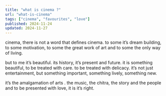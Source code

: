 ```yaml
---
title: "what is cinema ?"
url: "what-is-cinema"
tags: ["cinema", "favourites", "love"]
published: 2024-11-24
updated: 2024-11-27
---
```


<p class="">
cinema, there is not a word that defines cinema. to some it’s dream building, to some motivation, to some the great work of art and to some the only way of living.

but to me it’s beautiful. its history, it’s present and future. it is something beautiful, to be treated with care. to be treated with delicacy. it’s not just entertainment, but something important, something lively, something new.

</p>

<p class="pt-2"><span class="font-semibold text-black dark:text-white">it’s the amalgamation of arts</span> . the music, the chitra, the story and the people and to be presented with love, it is it’s right.</p>


